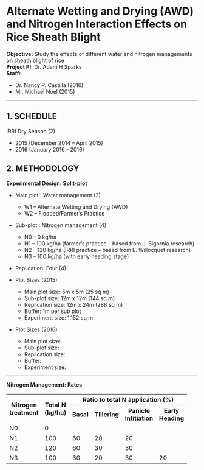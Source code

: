 
# Alternate Wetting and Drying (AWD) and Nitrogen Interaction Effects on Rice Sheath Blight

**Objective:** Study the effects of different water and nitrogen managements on sheath blight of rice  
**Project PI:** Dr. Adam H Sparks  
**Staff:**  
  * Dr. Nancy P. Castilla (2016)
  * Mr. Michael Noel (2015)

******

## 1. SCHEDULE

IRRI Dry Season (2)  

 * 2015 (December 2014 – April 2015)  
 * 2016 (January 2016 - 2016)  

## 2. METHODOLOGY

**Experimental Design: Split-plot**

  * Main plot : Water management (2)  
    * W1 – Alternate Wetting and Drying (AWD)  
    * W2 – Flooded/Farmer’s Practice  
  
  * Sub-plot : Nitrogen management (4)
    * N0 – 0 kg/ha
    * N1 – 100 kg/ha (farmer’s practice – based from J. Bigornia research) 
    * N2 – 120 kg/ha (IRRI practice – based from L. Willocquet research) 
    * N3 – 100 kg/ha (with early heading stage)

  * Replication: Four (4)  
  * Plot Sizes (2015)  
    * Main plot size: 5m x 5m (25 sq m)
    * Sub-plot size: 12m x 12m (144 sq m)
    * Replication size: 12m x 24m (288 sq m)
    * Buffer: 1m per sub plot
    * Experiment size: 1,152 sq m

  * Plot Sizes (2016)  
    * Main plot size: 
    * Sub-plot size: 
    * Replication size: 
    * Buffer: 
    * Experiment size: 
******

**Nitrogen Management: Rates**  

<table width = "500">
<tr>
  <th rowspan = "2">Nitrogen<br>treatment</th>
  <th rowspan = "2">Total N<br>(kg/ha)</th>
  <th colspan = "4">Ratio to total N application (%)</th>
</tr>
<tr>
  <th>Basal</th>
  <th>Tillering</th>
  <th>Panicle<br>Intitiation</th>
  <th>Early<br>Heading</th>
</tr>
<tr>
  <td>N0</td>
  <td>0</td>
  <td></td>
  <td></td>
  <td></td>
  <td></td>
</tr>
<tr>
  <td>N1</td>
  <td>100</td>
  <td>60</td>
  <td>20</td>
  <td>20</td>
  <td></td>
</tr>
<tr>
  <td>N2</td>
  <td>120</td>
  <td>60</td>
  <td>30</td>
  <td>30</td>
  <td></td>
</tr>
<tr>
  <td>N3</td>
  <td>100</td>
  <td>30</td>
  <td>20</td>
  <td>30</td>
  <td>20</td>
</tr>
</table>

